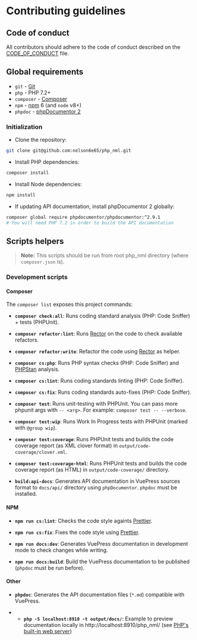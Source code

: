 # Contributing guidelines

## Code of conduct

All contributors should adhere to the code of conduct described on the [CODE_OF_CONDUCT](/CODE_OF_CONDUCT.md) file.

## Global requirements

- `git` - [Git](https://git-scm.com/)
- `php` - PHP 7.2+
- `composer` - [Composer](https://getcomposer.org/)
- `npm` - [npm](https://nodejs.org) 6 (and `node` v8+)
- `phpdoc` - [phpDocumentor 2](https://github.com/phpDocumentor/phpDocumentor/tree/2.9)

### Initialization

- Clone the repository:

```bash
git clone git@github.com:nelson6e65/php_nml.git
```

- Install PHP dependencies:

```bash
composer install
```

- Install Node dependencies:

```bash
npm install
```

- If updating API documentation, install phpDocumentor 2 globally:

```bash
composer global require phpdocumentor/phpdocumentor:^2.9.1
# You will need PHP 7.2 in order to build the API documentation
```

## Scripts helpers

> **Note:** This scripts should be run from root php_nml directory (where `composer.json` is).

### Development scripts

#### Composer

The `composer list` exposes this project commands:

- **`composer check:all`**: Runs coding standard analysis (PHP: Code Sniffer) + tests (PHPUnit).

- **`composer refactor:lint`**: Runs [Rector](https://github.com/rectorphp/rector) on the code to check available refactors.

- **`composer refactor:write`**: Refactor the code using [Rector](https://github.com/rectorphp/rector) as helper.

- **`composer cs:php`**: Runs PHP syntax checks (PHP: Code Sniffer) and [PHPStan](https://github.com/phpstan/phpstan) analysis.

- **`composer cs:lint`**: Runs coding standards linting (PHP: Code Sniffer).

- **`composer cs:fix`**: Runs coding standards auto-fixes (PHP: Code Sniffer).

- **`composer test`**: Runs unit-testing with PHPUnit. You can pass more phpunit args with `-- <arg>`. For example: `composer test -- --verbose`.

- **`composer test:wip`**: Runs Work In Progress tests with PHPUnit (marked with `@group wip`).

- **`composer test:coverage`**: Runs PHPUnit tests and builds the code coverage report (as XML clover format) in `output/code-coverage/clover.xml`.

- **`composer test:coverage-html`**: Runs PHPUnit tests and builds the code coverage report (as HTML) in `output/code-coverage/` directory.

- **`build:api-docs`**: Generates API documentation in VuePress sources format to `docs/api/` directory using `phpDocumentor`. `phpdoc` must be installed.

#### NPM

- **`npm run cs:lint`**: Checks the code style againts [Prettier](https://github.com/prettier/prettier).

- **`npm run cs:fix`**: Fixes the code style using [Prettier](https://github.com/prettier/prettier).

- **`npm run docs:dev`**: Generates VuePress documentation in development mode to check changes while writing.

- **`npm run docs:build`**: Build the VuePress documentation to be published (`phpdoc` must be run before).

#### Other

- **`phpdoc`**: Generates the API documentation files (`*.md`) compatible with VuePress.

- - **`php -S localhost:8910 -t output/docs/`**: Example to preview documentation locally in http://localhost:8910/php_nml/ (see [PHP's built-in web server](http://php.net/manual/features.commandline.webserver.php))
